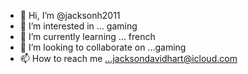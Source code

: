 - 👋 Hi, I’m @jacksonh2011
- 👀 I’m interested in ... gaming
- 🌱 I’m currently learning ... french
- 💞️ I’m looking to collaborate on ...gaming
- 📫 How to reach me ...jacksondavidhart@icloud.com

<!---
jacksonh2011/jacksonh2011 is a ✨ special ✨ repository because its `README.md` (this file) appears on your GitHub profile.
You can click the Preview link to take a look at your changes.
--->
